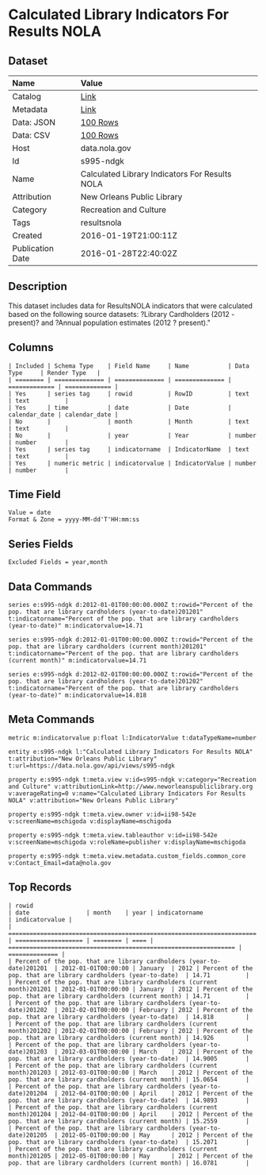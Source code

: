 # Calculated Library Indicators For Results NOLA

## Dataset

| Name | Value |
| :--- | :---- |
| Catalog | [Link](https://catalog.data.gov/dataset/calculated-library-indicators-for-results-nola-be62d) |
| Metadata | [Link](https://data.nola.gov/api/views/s995-ndgk) |
| Data: JSON | [100 Rows](https://data.nola.gov/api/views/s995-ndgk/rows.json?max_rows=100) |
| Data: CSV | [100 Rows](https://data.nola.gov/api/views/s995-ndgk/rows.csv?max_rows=100) |
| Host | data.nola.gov |
| Id | s995-ndgk |
| Name | Calculated Library Indicators For Results NOLA |
| Attribution | New Orleans Public Library |
| Category | Recreation and Culture |
| Tags | resultsnola |
| Created | 2016-01-19T21:00:11Z |
| Publication Date | 2016-01-28T22:40:02Z |

## Description

This dataset includes data for ResultsNOLA indicators that were calculated based on the following source datasets: ?Library Cardholders (2012 - present)? and ?Annual population estimates (2012 ? present)."

## Columns

```ls
| Included | Schema Type    | Field Name     | Name           | Data Type     | Render Type   |
| ======== | ============== | ============== | ============== | ============= | ============= |
| Yes      | series tag     | rowid          | RowID          | text          | text          |
| Yes      | time           | date           | Date           | calendar_date | calendar_date |
| No       |                | month          | Month          | text          | text          |
| No       |                | year           | Year           | number        | number        |
| Yes      | series tag     | indicatorname  | IndicatorName  | text          | text          |
| Yes      | numeric metric | indicatorvalue | IndicatorValue | number        | number        |
```

## Time Field

```ls
Value = date
Format & Zone = yyyy-MM-dd'T'HH:mm:ss
```

## Series Fields

```ls
Excluded Fields = year,month
```

## Data Commands

```ls
series e:s995-ndgk d:2012-01-01T00:00:00.000Z t:rowid="Percent of the pop. that are library cardholders (year-to-date)201201" t:indicatorname="Percent of the pop. that are library cardholders (year-to-date)" m:indicatorvalue=14.71

series e:s995-ndgk d:2012-01-01T00:00:00.000Z t:rowid="Percent of the pop. that are library cardholders (current month)201201" t:indicatorname="Percent of the pop. that are library cardholders (current month)" m:indicatorvalue=14.71

series e:s995-ndgk d:2012-02-01T00:00:00.000Z t:rowid="Percent of the pop. that are library cardholders (year-to-date)201202" t:indicatorname="Percent of the pop. that are library cardholders (year-to-date)" m:indicatorvalue=14.818
```

## Meta Commands

```ls
metric m:indicatorvalue p:float l:IndicatorValue t:dataTypeName=number

entity e:s995-ndgk l:"Calculated Library Indicators For Results NOLA" t:attribution="New Orleans Public Library" t:url=https://data.nola.gov/api/views/s995-ndgk

property e:s995-ndgk t:meta.view v:id=s995-ndgk v:category="Recreation and Culture" v:attributionLink=http://www.neworleanspubliclibrary.org v:averageRating=0 v:name="Calculated Library Indicators For Results NOLA" v:attribution="New Orleans Public Library"

property e:s995-ndgk t:meta.view.owner v:id=ii98-542e v:screenName=mschigoda v:displayName=mschigoda

property e:s995-ndgk t:meta.view.tableauthor v:id=ii98-542e v:screenName=mschigoda v:roleName=publisher v:displayName=mschigoda

property e:s995-ndgk t:meta.view.metadata.custom_fields.common_core v:Contact_Email=data@nola.gov
```

## Top Records

```ls
| rowid                                                                  | date                | month    | year | indicatorname                                                    | indicatorvalue | 
| ====================================================================== | =================== | ======== | ==== | ================================================================ | ============== | 
| Percent of the pop. that are library cardholders (year-to-date)201201  | 2012-01-01T00:00:00 | January  | 2012 | Percent of the pop. that are library cardholders (year-to-date)  | 14.71          | 
| Percent of the pop. that are library cardholders (current month)201201 | 2012-01-01T00:00:00 | January  | 2012 | Percent of the pop. that are library cardholders (current month) | 14.71          | 
| Percent of the pop. that are library cardholders (year-to-date)201202  | 2012-02-01T00:00:00 | February | 2012 | Percent of the pop. that are library cardholders (year-to-date)  | 14.818         | 
| Percent of the pop. that are library cardholders (current month)201202 | 2012-02-01T00:00:00 | February | 2012 | Percent of the pop. that are library cardholders (current month) | 14.926         | 
| Percent of the pop. that are library cardholders (year-to-date)201203  | 2012-03-01T00:00:00 | March    | 2012 | Percent of the pop. that are library cardholders (year-to-date)  | 14.9005        | 
| Percent of the pop. that are library cardholders (current month)201203 | 2012-03-01T00:00:00 | March    | 2012 | Percent of the pop. that are library cardholders (current month) | 15.0654        | 
| Percent of the pop. that are library cardholders (year-to-date)201204  | 2012-04-01T00:00:00 | April    | 2012 | Percent of the pop. that are library cardholders (year-to-date)  | 14.9893        | 
| Percent of the pop. that are library cardholders (current month)201204 | 2012-04-01T00:00:00 | April    | 2012 | Percent of the pop. that are library cardholders (current month) | 15.2559        | 
| Percent of the pop. that are library cardholders (year-to-date)201205  | 2012-05-01T00:00:00 | May      | 2012 | Percent of the pop. that are library cardholders (year-to-date)  | 15.2071        | 
| Percent of the pop. that are library cardholders (current month)201205 | 2012-05-01T00:00:00 | May      | 2012 | Percent of the pop. that are library cardholders (current month) | 16.0781        | 
```